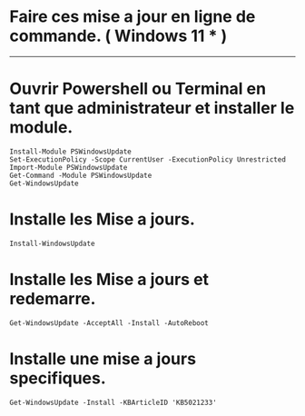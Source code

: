 # Faire ces mise a jour en ligne de commande. ( Windows 11 * )
-----------------------------------------------------------------------------------------------

# Ouvrir Powershell ou Terminal en tant que administrateur et installer le module.

    Install-Module PSWindowsUpdate
    Set-ExecutionPolicy -Scope CurrentUser -ExecutionPolicy Unrestricted
    Import-Module PSWindowsUpdate
    Get-Command -Module PSWindowsUpdate
    Get-WindowsUpdate

# Installe les Mise a jours.

    Install-WindowsUpdate
# Installe les Mise a jours et redemarre.
    
    Get-WindowsUpdate -AcceptAll -Install -AutoReboot

# Installe une mise a jours specifiques.

    Get-WindowsUpdate -Install -KBArticleID 'KB5021233'

    
    

